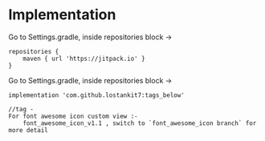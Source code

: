 # Implementation
Go to Settings.gradle, inside repositories block -> <br/>
```
repositories {  
    maven { url 'https://jitpack.io' }
}
```

Go to Settings.gradle, inside repositories block -> <br/>
```
implementation 'com.github.lostankit7:tags_below'

//tag - 
For font awesome icon custom view :- 
    font_awesome_icon_v1.1 , switch to `font_awesome_icon branch` for more detail
```

